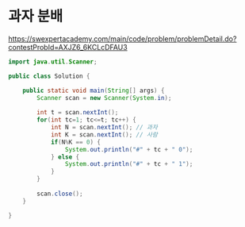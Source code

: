 # 과자 분배
https://swexpertacademy.com/main/code/problem/problemDetail.do?contestProbId=AXJZ6_6KCLcDFAU3

```java
import java.util.Scanner;

public class Solution {

	public static void main(String[] args) {
		Scanner scan = new Scanner(System.in);
		
		int t = scan.nextInt();
		for(int tc=1; tc<=t; tc++) {
			int N = scan.nextInt();	// 과자
			int K = scan.nextInt();	// 사람
			if(N%K == 0) {
				System.out.println("#" + tc + " 0");
			} else {
				System.out.println("#" + tc + " 1");
			}
		}
		
		scan.close();
	}

}

```
